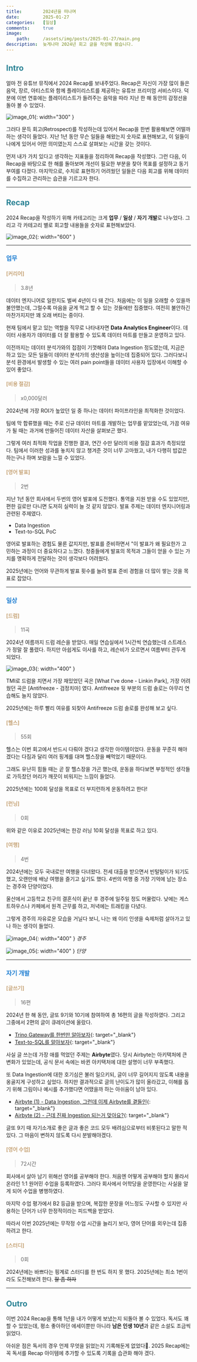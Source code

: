 ```yaml
---
title:        2024년을 떠나며
date:         2025-01-27
categories:   [일상]
comments:     true
image:
    path:     /assets/img/posts/2025-01-27/main.png
description:  늦게나마 2024년 회고 글을 작성해 봤습니다.
---
```


<style>
H2 { color: #298294 }
H3 { color: #1e7ed2 }
H4 { color: #C7A579 }
</style>

## Intro

얼마 전 유튜브 뮤직에서 2024 Recap를 보내주었다. Recap은 자신이 가장 많이 들은 음악, 장르, 아티스트와 함께 플레이리스트를 제공하는 유튜브 프리미엄 서비스이다. 덕분에 이번 연휴에는 플레이리스트가 들려주는 음악을 따라 지난 한 해 동안의 감정선을 돌아 볼 수 있었다.

![image_01](/assets/img/posts/2025-01-27/image_01.png){: width="300" }

그러다 문득 회고(Retrospect)를 작성하는데 있어서 Recap을 한번 활용해보면 어떨까하는 생각이 들었다. 지난 1년 동안 무슨 일들을 해왔는지 숫자로 표현해보고, 이 일들이 나에게 있어서 어떤 의미였는지 스스로 살펴보는 시간을 갖는 것이다.

먼저 내가 가치 있다고 생각하는 지표들을 정리하여 Recap을 작성했다. 그런 다음, 이 Recap을 바탕으로 한 해를 돌아보며 개선이 필요한 부분을 찾아 목표를 설정하고 동기부여를 다졌다. 마지막으로, 수치로 표현하기 어려웠던 일들은 다음 회고를 위해 데이터를 수집하고 관리하는 습관을 기르고자 한다.

---

## Recap

2024 Recap을 작성하기 위해 카테고리는 크게 **업무** / **일상** / **자기 개발**로 나누었다. 그리고 각 카테고리 별로 회고할 내용들을 숫자로 표현해보았다.

![image_02](/assets/img/posts/2025-01-27/image_02.png){: width="600" }

---

### 업무

#### [커리어]
> 3.8년

데이터 엔지니어로 일한지도 벌써 4년이 다 돼 간다. 처음에는 이 일을 오래할 수 있을까 불안했는데, 그럴수록 마음을 굳게 먹고 할 수 있는 것들에만 집중했다. 여전히 불안하긴 마찬가지지만 꽤 오래 버티는 중이다.

현재 팀에서 맡고 있는 역할을 직무로 나타내자면 **Data Analytics Engineer**이다. 데이터 사용자가 데이터를 더 잘 활용할 수 있도록 데이터 마트를 만들고 운영하고 있다.

이전까지는 데이터 분석가와의 접점이 기껏해야 Data Ingestion 정도였는데, 지금은 하고 있는 모든 일들이 데이터 분석가의 생산성을 높이는데 집중되어 있다. 그러다보니 분석 환경에서 발생할 수 있는 여러 pain point들을 데이터 사용자 입장에서 이해할 수 있어 좋았다.

#### [비용 절감]
> x0,000달러

2024년에 가장 ROI가 높았던 일 중 하나는 데이터 파이프라인을 최적화한 것이었다.

팀에 막 합류했을 때는 주로 신규 데이터 마트를 개발하는 업무를 맡았었는데, 가끔 여유가 될 때는 과거에 만들어진 데이터 자산을 살펴보곤 했다.

그렇게 여러 최적화 작업을 진행한 결과, 연간 수만 달러의 비용 절감 효과가 측정되었다. 팀에서 이러한 성과를 놓치지 않고 챙겨준 것이 너무 고마웠고, 내가 다행히 밥값은 하는구나 하며 보람을 느낄 수 있었다.

#### [영어 발표]
> 2번

지난 1년 동안 회사에서 두번의 영어 발표에 도전했다. 통역을 지원 받을 수도 있었지만, 편한 길로만 다니면 도저히 실력이 늘 것 같지 않았다. 발표 주제는 데이터 엔지니어링과 관련된 주제였다.

- Data Ingestion
- Text-to-SQL PoC

영어로 발표하는 경험도 물론 값지지만, 발표를 준비하면서 "이 발표가 왜 필요한가 고민하는 과정이 더 중요하다고 느꼈다. 청중들에게 발표의 목적과 그들이 얻을 수 있는 가치를 명확하게 전달하는 것이 생각보다 어려웠다.

2025년에는 언어와 무관하게 발표 횟수를 늘려 발표 준비 경험을 더 많이 쌓는 것을 목표로 잡았다.

---

### 일상

#### [드럼]
> 11곡

2024년 여름까지 드럼 레슨을 받았다. 매일 연습실에서 1시간씩 연습했는데 스트레스가 정말 잘 풀렸다. 하지만 아쉽게도 이사를 하고, 레슨비가 오르면서 여름부터 관두게 되었다.

![image_03](/assets/img/posts/2025-01-27/image_03.png){: width="400" }

TMI로 드럼을 치면서 가장 재밌었던 곡은 [What I've done - Linkin Park], 가장 어려웠던 곡은 [Antifreeze - 검정치마] 였다. Antifreeze 뒷 부분의 드럼 솔로는 아무리 연습해도 늘지 않았다.

2025년에는 하루 빨리 여유를 되찾아 Antifreeze 드럼 솔로를 완성해 보고 싶다.

#### [헬스]
> 55회

헬스는 이번 회고에서 반드시 다뤄야 겠다고 생각한 아이템이었다. 운동을 꾸준히 해야겠다는 다짐과 달리 여러 핑계를 대며 헬스장을 빼먹었기 때문이다.

그래도 유난히 힘들 때는 곧 잘 헬스장을 가곤 했는데, 운동을 하다보면 부정적인 생각들로 가득찼던 머리가 깨끗이 비워지는 느낌이 들었다.

2025년에는 100회 달성을 목표로 더 부지런하게 운동하려고 한다!

#### [런닝]
> 0회

위와 같은 이유로 2025년에는 한강 러닝 10회 달성을 목표로 하고 있다.

#### [여행]
> 4번

2024년에는 모두 국내로만 여행을 다녀왔다. 전세 대출을 받으면서 빈털털이가 되기도 했고, 오랜만에 배낭 여행을 즐기고 싶기도 했다. 4번의 여행 중 가장 기억에 남는 장소는 경주와 단양이었다.

울산에서 고등학교 친구의 결혼식이 끝난 후 경주에 일주일 정도 머물렀다. 낮에는 게스트하우스나 카페에서 원격 근무를 하고, 저녁에는 트래킹을 다녔다.

그렇게 경주의 자유로운 모습을 거닐다 보니, 나는 왜 이리 인생을 숙제처럼 살아가고 있나 하는 생각이 들었다.

![image_04](/assets/img/posts/2025-01-27/image_04.png){: width="400" }
*경주*

![image_05](/assets/img/posts/2025-01-27/image_05.png){: width="400" }
*단양*

---

### 자기 개발

#### [글쓰기]
> 16편

2024년 한 해 동안, 글또 9기와 10기에 참여하여 총 16편의 글을 작성하였다. 그리고 그중에서 2편의 글이 큐레이션에 올랐다.

- [Trino Gateway를 한번만 알아보자](https://ivoryrabbit.github.io/posts/Trino-Gateway/){: target="_blank"}
- [Text-to-SQL를 알아보자](https://ivoryrabbit.github.io/posts/Text-to-SQL/){: target="_blank"}

사실 글 쓰는데 가장 애를 먹었던 주제는 **Airbyte**였다. 당시 Airbyte는 아키택처에 큰 변화가 있었는데, 공식 문서 속에는 바뀐 아키택처에 대한 설명이 너무 부족했다.

또 Data Ingestion에 대한 호기심은 불러 일으키되, 글이 너무 길어지지 않도록 내용을 옹골지게 구성하고 싶었다. 하지만 결과적으로 글의 난이도가 많이 올라갔고, 이해를 돕기 위해 그림이나 예시를 추가했다면 어땠을까 하는 아쉬움이 남아 있다.

- [Airbyte (1) - Data Ingestion, 그런데 이제 Airbyte를 곁들인](https://ivoryrabbit.github.io/posts/Airbyte-1/){: target="_blank"}
- [Airbyte (2) - 근데 진짜 Ingestion 되는거 맞아요?](https://ivoryrabbit.github.io/posts/Airbyte-2/){: target="_blank"}

글또 9기 때 자기소개로 좋은 글과 좋은 코드 모두 배려심으로부터 비롯된다고 말한 적 있다. 그 마음이 변하지 않도록 다시 분발해야겠다.

#### [영어 수업]
> 72시간

회사에서 살아 남기 위해선 영어를 공부해야 한다. 처음엔 어떻게 공부해야 할지 몰라서 온라인 1:1 원어민 수업을 등록하였다. 그러다 회사에서 어학당을 운영한다는 사실을 알게 되어 수업을 병행하였다.

마지막 수업 평가에서 B2 등급을 받으며, 복잡한 문장을 어느정도 구사할 수 있지만 사용하는 단어가 너무 한정적이라는 피드백을 받았다.

따라서 이번 2025년에는 무작정 수업 시간을 늘리기 보다, 영어 단어를 외우는데 집중하려고 한다.

#### [스터디]
> 0회

2024년에는 바쁘다는 핑계로 스터디를 한 번도 하지 못 했다. 2025년에는 최소 1번이라도 도전해보려 한다. ~~잘 좀 하자~~

---

## Outro

이번 2024 Recap을 통해 1년을 내가 어떻게 보냈는지 되돌아 볼 수 있었다. 독서도 꽤 할 수 있었는데, 평소 좋아하던 에세이뿐만 아니라 **남은 인생 10년**과 같은 소설도 조금씩 읽었다.

아쉬운 점은 독서의 경우 언제 무엇을 읽었는지 기록해둔게 없었다🤣. 2025 Recap에는 꼭 독서를 Recap 아이템에 추가할 수 있도록 기록을 습관화 해야 겠다.
